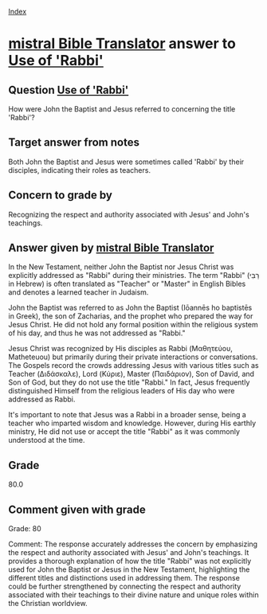 
[Index](../../index.md)
# [mistral Bible Translator](../../answering_models/mistral_Bible_Translator.md) answer to [Use of 'Rabbi'](../../questions/Use_of_'Rabbi'.md)

## Question [Use of 'Rabbi'](../../questions/Use_of_'Rabbi'.md)
How were John the Baptist and Jesus referred to concerning the title 'Rabbi'?

## Target answer from notes
Both John the Baptist and Jesus were sometimes called 'Rabbi' by their disciples, indicating their roles as teachers.

## Concern to grade by
Recognizing the respect and authority associated with Jesus' and John's teachings.

## Answer given by [mistral Bible Translator](../../answering_models/mistral_Bible_Translator.md)
 In the New Testament, neither John the Baptist nor Jesus Christ was explicitly addressed as "Rabbi" during their ministries. The term "Rabbi" (רַבִּי in Hebrew) is often translated as "Teacher" or "Master" in English Bibles and denotes a learned teacher in Judaism.

John the Baptist was referred to as John the Baptist (Iōannēs ho baptistēs in Greek), the son of Zacharias, and the prophet who prepared the way for Jesus Christ. He did not hold any formal position within the religious system of his day, and thus he was not addressed as "Rabbi."

Jesus Christ was recognized by His disciples as Rabbi (Μαθητεύου, Matheteuou) but primarily during their private interactions or conversations. The Gospels record the crowds addressing Jesus with various titles such as Teacher (Διδάσκαλε), Lord (Κύριε), Master (Παιδάριον), Son of David, and Son of God, but they do not use the title "Rabbi." In fact, Jesus frequently distinguished Himself from the religious leaders of His day who were addressed as Rabbi.

It's important to note that Jesus was a Rabbi in a broader sense, being a teacher who imparted wisdom and knowledge. However, during His earthly ministry, He did not use or accept the title "Rabbi" as it was commonly understood at the time.

## Grade
80.0

## Comment given with grade
Grade: 80

Comment: The response accurately addresses the concern by emphasizing the respect and authority associated with Jesus' and John's teachings. It provides a thorough explanation of how the title "Rabbi" was not explicitly used for John the Baptist or Jesus in the New Testament, highlighting the different titles and distinctions used in addressing them. The response could be further strengthened by connecting the respect and authority associated with their teachings to their divine nature and unique roles within the Christian worldview.
